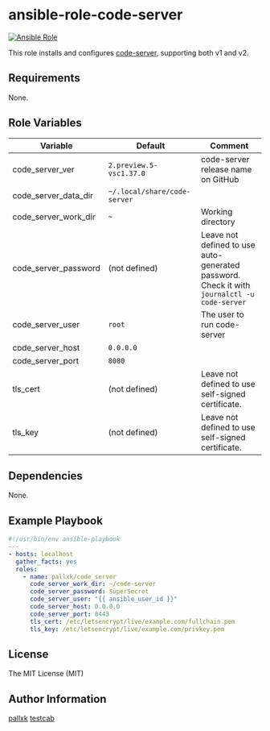 ansible-role-code-server
========================

[![Ansible Role](https://img.shields.io/ansible/role/40925.svg?style=flat-square)](https://galaxy.ansible.com/pallxk/code_server)

This role installs and configures [code-server], supporting both v1 and v2.

Requirements
------------

None.

Role Variables
--------------

Variable             | Default  | Comment
-------------------- | -------- | -------
code_server_ver      | `2.preview.5-vsc1.37.0` | code-server release name on GitHub
code_server_data_dir | `~/.local/share/code-server`
code_server_work_dir | `~` | Working directory
code_server_password | (not defined) | Leave not defined to use auto-generated password. <br> Check it with `journalctl -u code-server`
code_server_user     | `root` | The user to run code-server
code_server_host     | `0.0.0.0`
code_server_port     | `8080`
tls_cert             | (not defined) | Leave not defined to use self-signed certificate.
tls_key              | (not defined) | Leave not defined to use self-signed certificate.

Dependencies
------------

None.

Example Playbook
----------------

```yaml
#!/usr/bin/env ansible-playbook
---
- hosts: localhost
  gather_facts: yes
  roles:
    - name: pallxk/code_server
      code_server_work_dir: ~/code-server
      code_server_password: SuperSecret
      code_server_user: "{{ ansible_user_id }}"
      code_server_host: 0.0.0.0
      code_server_port: 8443
      tls_cert: /etc/letsencrypt/live/example.com/fullchain.pem
      tls_key: /etc/letsencrypt/live/example.com/privkey.pem
```

License
-------

The MIT License (MIT)

Author Information
------------------

[pallxk](https://github.com/pallxk)
[testcab](https://github.com/testcab)


[code-server]: https://github.com/cdr/code-server
